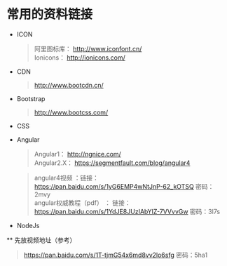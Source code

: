 ﻿# 常用的资料链接

* ICON  

  >阿里图标库： http://www.iconfont.cn/  
  >Ionicons： http://ionicons.com/  


* CDN  

  >http://www.bootcdn.cn/

* Bootstrap  

  >http://www.bootcss.com/

* CSS  


* Angular  

  >Angular1： http://ngnice.com/  
  >Angular2.X： https://segmentfault.com/blog/angular4 

  >angular4视频 ：链接： https://pan.baidu.com/s/1yG6EMP4wNtJnP-62_kOTSQ    密码： 2mvy  
  >angular权威教程（pdf） ： 链接：https://pan.baidu.com/s/1YdJE8JUzIAbYIZ-7VVvvGw 密码：3l7s

* NodeJs

** 先放视频地址（参考）
   >https://pan.baidu.com/s/1T-tjmG54x6md8vv2lo6sfg    密码：5ha1
                
